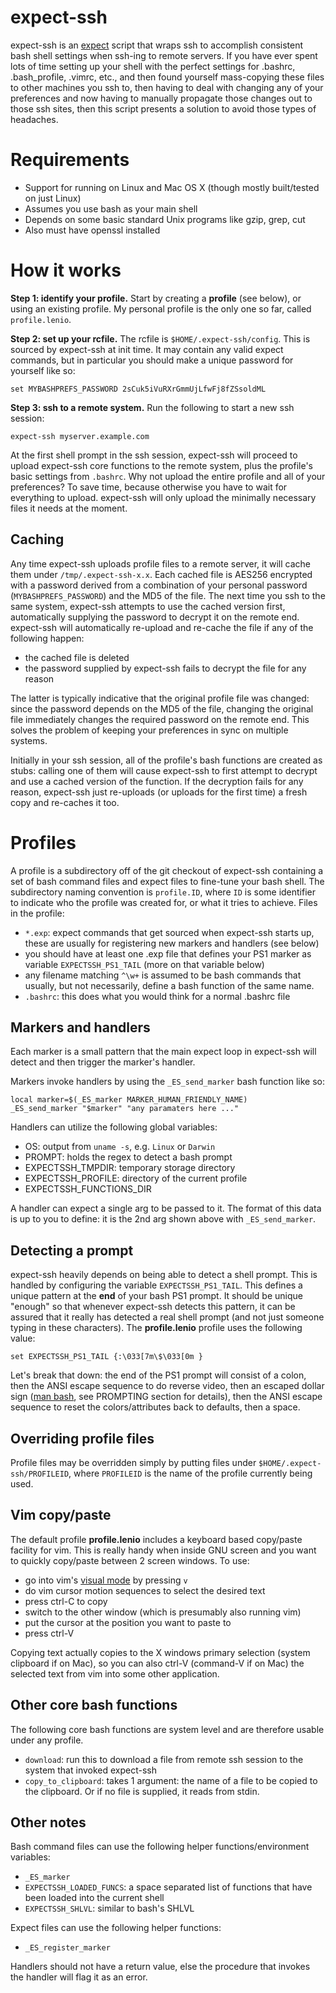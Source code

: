 expect-ssh
==========

expect-ssh is an [expect](http://expect.sourceforge.net/) script that wraps ssh to accomplish consistent bash shell
settings when ssh-ing to remote servers. If you have ever spent lots of time setting up your shell
with the perfect settings for .bashrc, .bash_profile, .vimrc, etc., and then
found yourself mass-copying these files to other machines you ssh to, then having to
deal with changing any of your preferences and now having to manually propagate
those changes out to those ssh sites, then this script presents a solution to
avoid those types of headaches.

# Requirements

* Support for running on Linux and Mac OS X (though mostly built/tested on just Linux)
* Assumes you use bash as your main shell
* Depends on some basic standard Unix programs like gzip, grep, cut
* Also must have openssl installed

# How it works

**Step 1: identify your profile.** Start by creating a **profile** (see below), or using an existing profile. My personal profile is the only one so far, called `profile.lenio`.

**Step 2: set up your rcfile.** The rcfile is `$HOME/.expect-ssh/config`. This is sourced by expect-ssh at init time. It may contain any valid expect commands, but in particular you should make a unique password for yourself like so:

    set MYBASHPREFS_PASSWORD 2sCuk5iVuRXrGmmUjLfwFj8fZSsoldML

**Step 3: ssh to a remote system.** Run the following to start a new ssh session:

    expect-ssh myserver.example.com
    
At the first shell prompt in the ssh session, expect-ssh will proceed to upload expect-ssh core functions to the remote system, plus the profile's basic settings from `.bashrc`. Why not upload the entire profile and all of your preferences? To save time, because otherwise you have to wait for everything to upload. expect-ssh will only upload the minimally necessary files it needs at the moment.

## Caching

Any time expect-ssh uploads profile files to a remote server, it will cache them under `/tmp/.expect-ssh-x.x`. Each cached file is AES256 encrypted with a password derived from a combination of your personal password (`MYBASHPREFS_PASSWORD`) and the MD5 of the file. The next time you ssh to the same system, expect-ssh attempts to use the cached version first, automatically supplying the password to decrypt it on the remote end. expect-ssh will automatically re-upload and re-cache the file if any of the following happen:

* the cached file is deleted
* the password supplied by expect-ssh fails to decrypt the file for any reason

The latter is typically indicative that the original profile file was changed: since the password depends on the MD5 of the file, changing the original file immediately changes the required password on the remote end. This solves the problem of keeping your preferences in sync on multiple systems.

Initially in your ssh session, all of the profile's bash functions are created as stubs: calling one of them will cause expect-ssh to first attempt to decrypt and use a cached version of the function. If the decryption fails for any reason, expect-ssh just re-uploads (or uploads for the first time) a fresh copy and re-caches it too.

# Profiles

A profile is a subdirectory off of the git checkout of expect-ssh containing a set of bash command files and expect files to fine-tune your bash shell. The subdirectory naming convention is `profile.ID`, where `ID` is some identifier to indicate who the profile was created for, or what it tries to achieve. Files in the profile:

* `*.exp`: expect commands that get sourced when expect-ssh starts up, these are usually for registering new markers and handlers (see below)
* you should have at least one .exp file that defines your PS1 marker as variable `EXPECTSSH_PS1_TAIL` (more on that variable below)
* any filename matching `^\w+` is assumed to be bash commands that usually, but not necessarily, define a bash function of the same name.
* `.bashrc`: this does what you would think for a normal .bashrc file

## Markers and handlers

Each marker is a small pattern that the main expect loop in expect-ssh will
detect and then trigger the marker's handler.

Markers invoke handlers by using the `_ES_send_marker` bash function like so:

    local marker=$(_ES_marker MARKER_HUMAN_FRIENDLY_NAME)
    _ES_send_marker "$marker" "any paramaters here ..."

Handlers can utilize the following global variables:

* OS: output from `uname -s`, e.g. `Linux` or `Darwin`
* PROMPT: holds the regex to detect a bash prompt
* EXPECTSSH_TMPDIR: temporary storage directory
* EXPECTSSH_PROFILE: directory of the current profile
* EXPECTSSH_FUNCTIONS_DIR

A handler can expect a single arg to be passed to it.  The format of this data
is up to you to define: it is the 2nd arg shown above with `_ES_send_marker`.

## Detecting a prompt

expect-ssh heavily depends on being able to detect a shell prompt. This is handled by configuring the variable `EXPECTSSH_PS1_TAIL`. This defines a unique pattern at the **end** of your bash PS1 prompt. It should be unique "enough" so that whenever expect-ssh detects this pattern, it can be assured that it really has detected a real shell prompt (and not just someone typing in these characters). The **profile.lenio** profile uses the following value:

    set EXPECTSSH_PS1_TAIL {:\033[7m\$\033[0m }

Let's break that down: the end of the PS1 prompt will consist of a colon, then the ANSI escape sequence to do reverse video, then an escaped dollar sign ([man bash](http://linux.die.net/man/1/bash), see PROMPTING section for details), then the ANSI escape sequence to reset the colors/attributes back to defaults, then a space.

## Overriding profile files

Profile files may be overridden simply by putting files under `$HOME/.expect-ssh/PROFILEID`, where `PROFILEID` is the name of the profile currently being used.

## Vim copy/paste

The default profile **profile.lenio** includes a keyboard based copy/paste facility for vim. This is really handy when inside GNU screen and you want to quickly copy/paste between 2 screen windows. To use:

* go into vim's [visual mode](http://vimdoc.sourceforge.net/htmldoc/visual.html) by pressing `v`
* do vim cursor motion sequences to select the desired text
* press ctrl-C to copy
* switch to the other window (which is presumably also running vim)
* put the cursor at the position you want to paste to
* press ctrl-V

Copying text actually copies to the X windows primary selection (system clipboard if on Mac), so you can also ctrl-V (command-V if on Mac) the selected text from vim into some other application.

## Other core bash functions

The following core bash functions are system level and are therefore usable under any profile.

* `download`: run this to download a file from remote ssh session to the system that invoked expect-ssh
* `copy_to_clipboard`: takes 1 argument: the name of a file to be copied to the clipboard. Or if no file is supplied, it reads from stdin.

## Other notes

Bash command files can use the following helper functions/environment variables:

* `_ES_marker`
* `EXPECTSSH_LOADED_FUNCS`: a space separated list of functions that have been loaded into the current shell
* `EXPECTSSH_SHLVL`: similar to bash's SHLVL

Expect files can use the following helper functions:

* `_ES_register_marker`

Handlers should not have a return value, else the procedure that invokes the
handler will flag it as an error.
